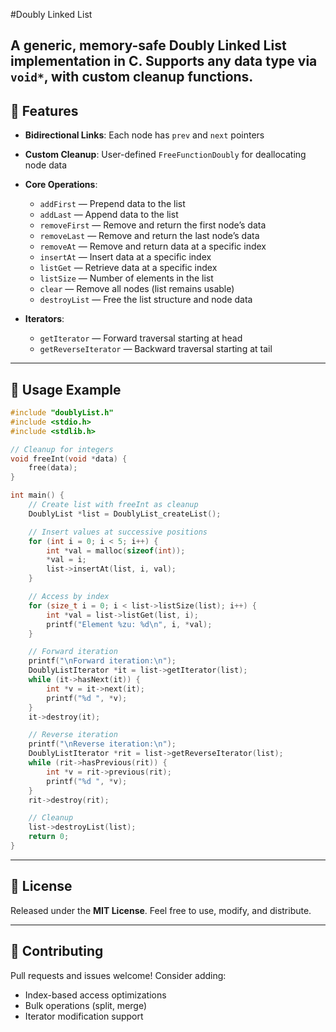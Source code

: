 #Doubly Linked List

A **generic**, **memory-safe** Doubly Linked List implementation in C. Supports any data type via `void*`, with custom cleanup functions.
---

## 🔧 Features

* **Bidirectional Links**: Each node has `prev` and `next` pointers
* **Custom Cleanup**: User-defined `FreeFunctionDoubly` for deallocating node data
* **Core Operations**:

  * `addFirst`        — Prepend data to the list
  * `addLast`         — Append data to the list
  * `removeFirst`     — Remove and return the first node’s data
  * `removeLast`      — Remove and return the last node’s data
  * `removeAt`        — Remove and return data at a specific index
  * `insertAt`        — Insert data at a specific index
  * `listGet`         — Retrieve data at a specific index
  * `listSize`        — Number of elements in the list
  * `clear`           — Remove all nodes (list remains usable)
  * `destroyList`     — Free the list structure and node data
* **Iterators**:

  * `getIterator`        — Forward traversal starting at head
  * `getReverseIterator` — Backward traversal starting at tail

---

## 📖 Usage Example

```c
#include "doublyList.h"
#include <stdio.h>
#include <stdlib.h>

// Cleanup for integers
void freeInt(void *data) {
    free(data);
}

int main() {
    // Create list with freeInt as cleanup
    DoublyList *list = DoublyList_createList();

    // Insert values at successive positions
    for (int i = 0; i < 5; i++) {
        int *val = malloc(sizeof(int));
        *val = i;
        list->insertAt(list, i, val);
    }

    // Access by index
    for (size_t i = 0; i < list->listSize(list); i++) {
        int *val = list->listGet(list, i);
        printf("Element %zu: %d\n", i, *val);
    }

    // Forward iteration
    printf("\nForward iteration:\n");
    DoublyListIterator *it = list->getIterator(list);
    while (it->hasNext(it)) {
        int *v = it->next(it);
        printf("%d ", *v);
    }
    it->destroy(it);

    // Reverse iteration
    printf("\nReverse iteration:\n");
    DoublyListIterator *rit = list->getReverseIterator(list);
    while (rit->hasPrevious(rit)) {
        int *v = rit->previous(rit);
        printf("%d ", *v);
    }
    rit->destroy(rit);

    // Cleanup
    list->destroyList(list);
    return 0;
}
```

---

## 📜 License

Released under the **MIT License**. Feel free to use, modify, and distribute.

---

## 🙌 Contributing

Pull requests and issues welcome! Consider adding:

* Index-based access optimizations
* Bulk operations (split, merge)
* Iterator modification support
